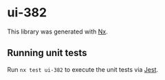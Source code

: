 # ui-382

This library was generated with [Nx](https://nx.dev).

## Running unit tests

Run `nx test ui-382` to execute the unit tests via [Jest](https://jestjs.io).
